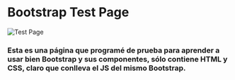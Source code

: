 # Bootstrap Test Page
![Test Page](https://github.com/ZTX001/bootstrap-test-page/blob/master/img/p.png)

### Esta es una página que programé de prueba para aprender a usar bien Bootstrap y sus componentes, sólo contiene HTML y CSS, claro que conlleva el JS del mismo Bootstrap.
